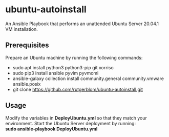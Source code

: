 # ubuntu-autoinstall

An Ansible Playbook that performs an unattended Ubuntu Server 20.04.1 VM installation.

## Prerequisites

Prepare an Ubuntu machine by running the following commands:

* sudo apt install python3 python3-pip git xorriso
* sudo pip3 install ansible pyvim pyvmomi
* ansible-galaxy collection install community.general community.vmware ansible.posix
* git clone https://github.com/rutgerblom/ubuntu-autoinstall.git

## Usage

Modify the variables in **DeployUbuntu.yml** so that they match your environment. Start the Ubuntu Server deployment by running:
<br>
**sudo ansible-playbook DeployUbuntu.yml**
